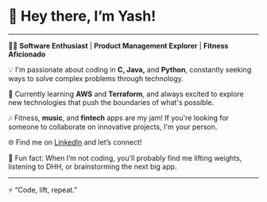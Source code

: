 # 👋 Hey there, I’m Yash!

---

👨‍💻 **Software Enthusiast** | **Product Management Explorer** | **Fitness Aficionado**  

💡 I'm passionate about coding in **C, Java,** and **Python**, constantly seeking ways to solve complex problems through technology.

🚀 Currently learning **AWS** and **Terraform**, and always excited to explore new technologies that push the boundaries of what's possible.

🎶 Fitness, **music**, and **fintech** apps are my jam! If you're looking for someone to collaborate on innovative projects, I'm your person.

🌐 Find me on [LinkedIn](https://www.linkedin.com/in/yash-mutatkar) and let’s connect!  

💬 Fun fact: When I’m not coding, you'll probably find me lifting weights, listening to DHH, or brainstorming the next big app.

---

⚡️ “Code, lift, repeat.”


<!---
yashyyash/yashyyash is a ✨ special ✨ repository because its `README.md` (this file) appears on your GitHub profile.
You can click the Preview link to take a look at your changes.
--->
